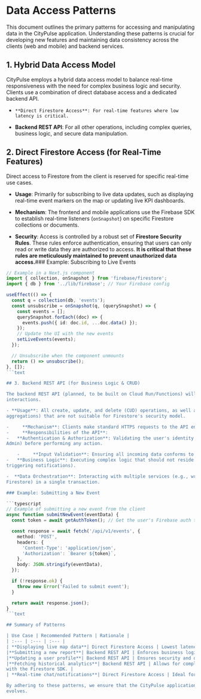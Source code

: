 # Data Access Patterns

This document outlines the primary patterns for accessing and manipulating data in the CityPulse
application. Understanding these patterns is crucial for developing new features and maintaining
data consistency across the clients (web and mobile) and backend services.

## 1. Hybrid Data Access Model

CityPulse employs a hybrid data access model to balance real-time responsiveness with the need for
complex business logic and security. Clients use a combination of direct database access and a
dedicated backend API.

-     **Direct Firestore Access**: For real-time features where low latency is critical.
- **Backend REST API**: For all other operations, including complex queries, business logic, and
  secure data manipulation.

## 2. Direct Firestore Access (for Real-Time Features)

Direct access to Firestore from the client is reserved for specific real-time use cases.

- **Usage**: Primarily for subscribing to live data updates, such as displaying real-time event
  markers on the map or updating live KPI dashboards.

- **Mechanism**: The frontend and mobile applications use the Firebase SDK to establish real-time
  listeners (`onSnapshot`) on specific Firestore collections or documents.

- **Security**: Access is controlled by a robust set of **Firestore Security Rules**. These rules
  enforce authentication, ensuring that users can only read or write data they are authorized to
  access. **It is critical that these rules are meticulously maintained to prevent unauthorized data
  access.**### Example: Subscribing to Live Events

````typescript
// Example in a Next.js component
import { collection, onSnapshot } from 'firebase/firestore';
import { db } from '../lib/firebase'; // Your Firebase config

useEffect(() => {
  const q = collection(db, 'events');
  const unsubscribe = onSnapshot(q, (querySnapshot) => {
    const events = [];
    querySnapshot.forEach((doc) => {
      events.push({ id: doc.id, ...doc.data() });
    });
    // Update the UI with the new events
    setLiveEvents(events);
  });

  // Unsubscribe when the component unmounts
  return () => unsubscribe();
}, []);
```text

## 3. Backend REST API (for Business Logic & CRUD)

The backend REST API (planned, to be built on Cloud Run/Functions) will be the primary method for most data
interactions.

- **Usage**: All create, update, and delete (CUD) operations, as well as complex read operations (queries with joins,
aggregations) that are not suitable for Firestore's security model.

-     **Mechanism**: Clients make standard HTTPS requests to the API endpoints (e.g., `POST /api/v1/events`).
-     **Responsibilities of the API**:
-   **Authentication & Authorization**: Validating the user's identity token and checking their role (Citizen, Authority,
Admin) before performing any action.

    -     **Input Validation**: Ensuring all incoming data conforms to the required schema.
-   **Business Logic**: Executing complex logic that should not reside on the client (e.g., calculating analytics,
triggering notifications).

-  **Data Orchestration**: Interacting with multiple services (e.g., writing to BigQuery, publishing to Pub/Sub, updating
Firestore) in a single transaction.

### Example: Submitting a New Event

```typescript
// Example of submitting a new event from the client
async function submitNewEvent(eventData) {
  const token = await getAuthToken(); // Get the user's Firebase auth token

  const response = await fetch('/api/v1/events', {
    method: 'POST',
    headers: {
      'Content-Type': 'application/json',
      'Authorization': `Bearer ${token}`,
    },
    body: JSON.stringify(eventData),
  });

  if (!response.ok) {
    throw new Error('Failed to submit event');
  }

  return await response.json();
}
```text

## Summary of Patterns

| Use Case | Recommended Pattern | Rationale |
| :--- | :--- | :--- |
| **Displaying live map data**| Direct Firestore Access | Lowest latency for real-time updates. |
|**Submitting a new report**| Backend REST API | Enforces business logic, validation, and triggers async workflows. |
|**Updating a user profile**| Backend REST API | Ensures security and data integrity. |
|**Fetching historical analytics**| Backend REST API | Allows for complex queries on BigQuery that are not possible
with the Firestore SDK. |
| **Real-time chat/notifications**| Direct Firestore Access | Ideal for low-latency, subscription-based features. |

By adhering to these patterns, we ensure that the CityPulse application remains secure, scalable, and maintainable as it
evolves.
````
